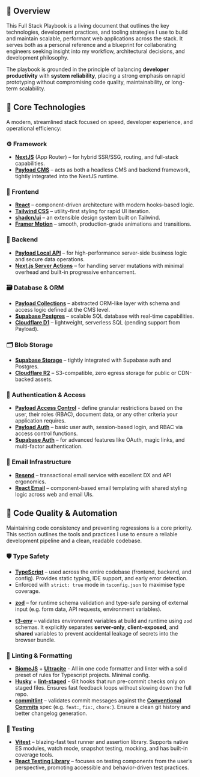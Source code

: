 ## 🚀 Overview

This Full Stack Playbook is a living document that outlines the key technologies, development practices, and tooling strategies I use to build and maintain scalable, performant web applications across the stack. It serves both as a personal reference and a blueprint for collaborating engineers seeking insight into my workflow, architectural decisions, and development philosophy.

The playbook is grounded in the principle of balancing **developer productivity** with **system reliability**, placing a strong emphasis on rapid prototyping without compromising code quality, maintainability, or long-term scalability.

## 🧱 Core Technologies

A modern, streamlined stack focused on speed, developer experience, and operational efficiency:

### ⚙️ Framework

- **[NextJS](https://nextjs.org/)** (App Router) – for hybrid SSR/SSG, routing, and full-stack capabilities.
- **[Payload CMS](https://payloadcms.com/)** – acts as both a headless CMS and backend framework, tightly integrated into the NextJS runtime.

### 🎨 Frontend

- **[React](https://react.dev/)** – component-driven architecture with modern hooks-based logic.
- **[Tailwind CSS](https://tailwindcss.com/)** – utility-first styling for rapid UI iteration.
- **[shadcn/ui](https://ui.shadcn.com/)** – an extensible design system built on Tailwind.
- **[Framer Motion](https://motion.dev/)** – smooth, production-grade animations and transitions.

### 🧠 Backend

- **[Payload Local API](https://payloadcms.com/docs/local-api/overview)** – for high-performance server-side business logic and secure data operations.
- **[Next.js Server Actions](https://nextjs.org/docs/app/getting-started/updating-data)** – for handling server mutations with minimal overhead and built-in progressive enhancement.

### 🗃️ Database & ORM

- **[Payload Collections](https://payloadcms.com/docs/configuration/collections)** – abstracted ORM-like layer with schema and access logic defined at the CMS level.
- **[Supabase Postgres](https://supabase.com/database)** – scalable SQL database with real-time capabilities.
- **[Cloudflare D1](https://developers.cloudflare.com/d1/)** – lightweight, serverless SQL (pending support from Payload).

### 🗂️ Blob Storage

- **[Supabase Storage](https://supabase.com/storage)** – tightly integrated with Supabase auth and Postgres.
- **[Cloudflare R2](https://developers.cloudflare.com/r2/)** – S3-compatible, zero egress storage for public or CDN-backed assets.

### 🔐 Authentication & Access

- **[Payload Access Control](https://payloadcms.com/docs/access-control/overview)** - define granular restrictions based on the user, their roles (RBAC), document data, or any other criteria your application requires.
- **[Payload Auth](https://payloadcms.com/docs/authentication/overview)** – basic user auth, session-based login, and RBAC via access control functions.
- **[Supabase Auth](https://supabase.com/auth)** – for advanced features like OAuth, magic links, and multi-factor authentication.

### 📧 Email Infrastructure

- **[Resend](https://resend.com/)** – transactional email service with excellent DX and API ergonomics.
- **[React Email](https://react.email/)** – component-based email templating with shared styling logic across web and email UIs.

## 🧪 Code Quality & Automation

Maintaining code consistency and preventing regressions is a core priority. This section outlines the tools and practices I use to ensure a reliable development pipeline and a clean, readable codebase.

### 🛡️ Type Safety

- **[TypeScript](https://www.typescriptlang.org/)** – used across the entire codebase (frontend, backend, and config). Provides static typing, IDE support, and early error detection.
- Enforced with `strict: true` mode in `tsconfig.json` to maximise type coverage.
* **[zod](https://zod.dev/)** – for runtime schema validation and type-safe parsing of external input (e.g. form data, API requests, environment variables).
- **[t3-env](https://github.com/t3-oss/t3-env)** – validates environment variables at build and runtime using `zod` schemas. It explicitly separates **server-only**, **client-exposed**, and **shared** variables to prevent accidental leakage of secrets into the browser bundle.

### 🧹 Linting & Formatting

- **[BiomeJS](https://biomejs.dev/)** + **[Ultracite](https://www.ultracite.dev/)** - All in one code formatter and linter with a solid preset of rules for Typescript projects. Minimal config.
- **[Husky](https://typicode.github.io/husky/)** + **[lint-staged](https://github.com/lint-staged/lint-staged)** - Git hooks that run pre-commit checks only on staged files. Ensures fast feedback loops without slowing down the full repo.
- **[commitlint](https://commitlint.js.org/)** – validates commit messages against the [**Conventional Commits**](https://www.conventionalcommits.org/en/v1.0.0/) spec (e.g. `feat:`, `fix:`, `chore:`). Ensure a clean git history and better changelog generation.

### 🧬 Testing

- **[Vitest](https://vitest.dev/)** – blazing-fast test runner and assertion library. Supports native ES modules, watch mode, snapshot testing, mocking, and has built-in coverage tools.
- **[React Testing Library](https://testing-library.com/docs/react-testing-library/intro/)** – focuses on testing components from the user’s perspective, promoting accessible and behavior-driven test practices.